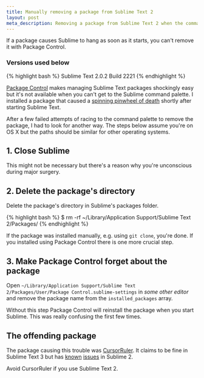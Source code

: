 ```yaml
---
title: Manually removing a package from Sublime Text 2
layout: post
meta_description: Removing a package from Sublime Text 2 when the command palette is not available.
---
```


If a package causes Sublime to hang as soon as it starts, you can't remove it with Package Control.

### Versions used below

{% highlight bash %}
Sublime Text 2.0.2 Build 2221
{% endhighlight %}

[Package Control](https://packagecontrol.io/) makes managing Sublime Text packages shockingly easy but it's not available when you can't get to the Sublime command palette. I installed a package that caused a [spinning pinwheel of death](https://en.wikipedia.org/wiki/Spinning_pinwheel) shortly after starting Sublime Text.

After a few failed attempts of racing to the command palette to remove the package, I had to look for another way. The steps below assume you're on OS X but the paths should be similar for other operating systems.

## 1. Close Sublime

This might not be necessary but there's a reason why you're unconscious during major surgery.

## 2. Delete the package's directory

Delete the package's directory in Sublime's packages folder.

{% highlight bash %}
$ rm -rf ~/Library/Application Support/Sublime Text 2/Packages/<package to remove>
{% endhighlight %}

If the package was installed manually, e.g. using `git clone`, you're done. If you installed using Package Control there is one more crucial step.

## 3. Make Package Control forget about the package

Open `~/Library/Application Support/Sublime Text 2/Packages/User/Package Control.sublime-settings` in *some other editor* and remove the package name from the `installed_packages` array.

Without this step Package Control will reinstall the package when you start Sublime. This was really confusing the first few times.

## The offending package

The package causing this trouble was [CursorRuler](https://github.com/icylace/CursorRuler). It claims to be fine in Sublime Text 3 but has [known](https://github.com/icylace/CursorRuler/issues/6) [issues](https://github.com/icylace/CursorRuler/issues/7) in Sublime 2.

Avoid CursorRuler if you use Sublime Text 2.